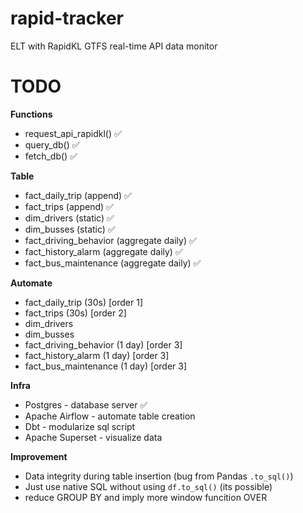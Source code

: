 # rapid-tracker
ELT with RapidKL GTFS real-time API data monitor 

# TODO

**Functions**
- request_api_rapidkl() ✅
- query_db() ✅
- fetch_db() ✅

**Table**
- fact_daily_trip (append) ✅
- fact_trips (append) ✅
- dim_drivers (static) ✅
- dim_busses (static) ✅
- fact_driving_behavior (aggregate daily) ✅
- fact_history_alarm (aggregate daily) ✅
- fact_bus_maintenance (aggregate daily) ✅

**Automate**
- fact_daily_trip (30s) [order 1]
- fact_trips (30s) [order 2]
- dim_drivers 
- dim_busses 
- fact_driving_behavior (1 day) [order 3]
- fact_history_alarm (1 day) [order 3]
- fact_bus_maintenance (1 day) [order 3]

**Infra**
- Postgres - database server ✅
- Apache Airflow - automate table creation 
- Dbt - modularize sql script
- Apache Superset - visualize data

**Improvement**
- Data integrity during table insertion (bug from Pandas `.to_sql()`)
- Just use native SQL without using `df.to_sql()` (its possible)
- reduce GROUP BY and imply more window funcition OVER